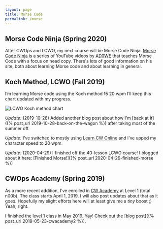 ```yaml
---
layout: page
title: Morse Code
permalink: /morse
---
```


## Morse Code Ninja (Spring 2020)

After CWOps and LCWO, my next course will be Morse Code Ninja.
[Morse Code Ninja](https://morsecode.ninja) is a series of YouTube videos by [AD0WE](https://www.qrz.com/db/AD0WE) that teaches Morse Code with a focus on head copy.
There's lots of good information on his site, both about learning Morse code and about learning in general.

## Koch Method, LCWO (Fall 2019)

I’m learning Morse code using the Koch method <strike>15</strike> 20 wpm I’ll keep this chart updated with my progress.

![LCWO Koch method chart](https://lcwo.net/img/koch8ce521ecccab44e5dd5be97d8fad5511.gif)

_Update:_ (2019-10-28) Added another blog post about how I'm [back at it]({% post_url 2019-10-28-back-on-the-wagon %}) after taking most of the summer off.

_Update:_ I've switched to mostly using [Learn CW Online](http://lcwo.net) and I've upped my character speed to 20 wpm.

_Update:_ (2020-04-29) I finished off the 40-lesson LCWO course!
I blogged about it here: [Finished Morse!]({% post_url 2020-04-29-finished-morse %})

## CWOps Academy (Spring 2019)

As a more recent addition, I've enrolled in [CW Academy](https://cwops.org/cw-academy-2/cw-academy/) at Level 1 (total n00b).
The class starts April 1, 2019.
I will also post updates about that as it goes.
Hopefully my slight efforts here will at least give me a _tiny_ boost ;)
Yeah, right.

I finished the level 1 class in May 2019.
Yay!
Check out the [blog post]({% post_url 2019-05-23-cwacademy2 %}).
